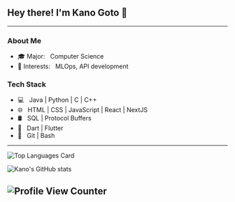 ## Hey there! I'm Kano Goto 👋
<!-- 
 [![Linkedin Badge](https://img.shields.io/badge/-Kanoko_Goto-blue?style=flat-square&logo=Linkedin&logoColor=white&link=https://www.linkedin.com/in/kano-goto/)](https://www.linkedin.com/in/kano-goto) 
-->
---------------------------------------------------------------------------------------------------------------------------------------------------------------------------------
<h3> About Me </h3>

- 🎓 Major: &nbsp; Computer Science
- 🤔 Interests: &nbsp; MLOps, API development
<!-- - 💬 Hobbies: &nbsp; Reading Sci-fi -->


<h3> Tech Stack</h3>

- 💻 &nbsp; Java | Python | C | C++
- 🌐 &nbsp; HTML | CSS | JavaScript | React | NextJS
- 🛢 &nbsp; SQL | Protocol Buffers
- 📱 &nbsp; Dart | Flutter
- 🔧 &nbsp; Git | Bash

<!--
<h3> Looking for internship opportunities </h3>

- **Preferred Job**: &nbsp; Software Engineering Intern or ML Engineering Intern related to Recommendation System or MLOps.
- **Time**: &nbsp; Part-time internship for a few months somewhere between April and August 2023. (Full-time internship is available if that internship is between 1 and 3 months.)
- **Location**: &nbsp; On-site in Tokyo or Remote.
- **Language**: &nbsp; Japanese (native), English (fluent, previously interned at Google Japan using English)
- **Graduation Date**: Expected March 2025 (Master of Engineering in Computer Science)
- If you have a position that matches me, please get in touch with me via LinkedIn ;)

-->
---------------------------------------------------------------------------------------------------------------------------------------------------------------------------------

![Top Languages Card](https://github-readme-stats.vercel.app/api/top-langs/?username=kano00&layout=compact)

![Kano's GitHub stats](https://github-readme-stats.vercel.app/api?username=kano00&include_all_commits=true&count_private=true)

![Profile View Counter](https://komarev.com/ghpvc/?username=kano00)
---------------------------------------------------------------------------------------------------------------------------------------------------------------------------------

